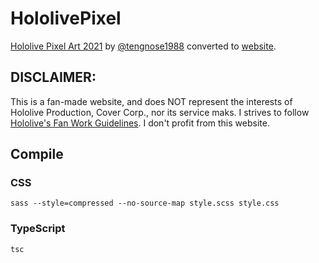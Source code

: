 # HololivePixel

[Hololive Pixel Art 2021](https://twitter.com/tengnose1988/status/1356844250432856069) by [@tengnose1988](https://twitter.com/tengnose1988) converted to [website](https://hrazak.github.io/hololivePixel/).

## DISCLAIMER:

This is a fan-made website, and does NOT represent the interests of Hololive Production, Cover Corp., nor its service maks. I strives to follow [Hololive's Fan Work Guidelines](https://en.hololive.tv/terms). I don't profit from this website.

## Compile

### CSS

```Shell
sass --style=compressed --no-source-map style.scss style.css
```

### TypeScript

```Shell
tsc
```
